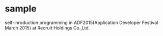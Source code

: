 # sample

self-inroduction programming in ADF2015(Application Developer Festival March 2015)
at Recruit Holdings Co.,Ltd.
